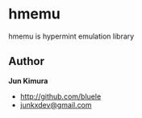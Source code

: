 # hmemu

hmemu is hypermint emulation library

## Author

**Jun Kimura**

* <http://github.com/bluele>
* <junkxdev@gmail.com>
